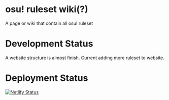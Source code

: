 # osu! ruleset wiki(?)

 A page or wiki that contain all osu! ruleset

# Development Status

A website structure is almost finish. Current adding more ruleset to website.

# Deployment Status

 [![Netlify Status](https://api.netlify.com/api/v1/badges/dda6b2bf-05d7-4d90-ad9d-b2a4c1bca8fa/deploy-status)](https://app.netlify.com/sites/osu-ruleset/deploys)

<!-- Contribute if you have ruleset open issue and make issue template -->